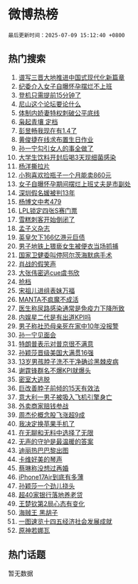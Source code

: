 # 微博热榜

`最后更新时间：2025-07-09 15:12:40 +0800`

## 热门搜索

1. [谱写三晋大地推进中国式现代化新篇章](https://m.weibo.cn/search?containerid=100103type%3D1%26t%3D10%26q%3D%23%E8%B0%B1%E5%86%99%E4%B8%89%E6%99%8B%E5%A4%A7%E5%9C%B0%E6%8E%A8%E8%BF%9B%E4%B8%AD%E5%9B%BD%E5%BC%8F%E7%8E%B0%E4%BB%A3%E5%8C%96%E6%96%B0%E7%AF%87%E7%AB%A0%23&stream_entry_id=51&isnewpage=1&extparam=seat%3D1%26q%3D%2523%25E8%25B0%25B1%25E5%2586%2599%25E4%25B8%2589%25E6%2599%258B%25E5%25A4%25A7%25E5%259C%25B0%25E6%258E%25A8%25E8%25BF%259B%25E4%25B8%25AD%25E5%259B%25BD%25E5%25BC%258F%25E7%258E%25B0%25E4%25BB%25A3%25E5%258C%2596%25E6%2596%25B0%25E7%25AF%2587%25E7%25AB%25A0%2523%26cate%3D10103%26pos%3D0%26dgr%3D0%26filter_type%3Drealtimehot%26stream_entry_id%3D51%26c_type%3D51%26display_time%3D1752045159%26pre_seqid%3D17520451592180357623026)
1. [纪委介入女子自曝怀孕摆烂不上班](https://m.weibo.cn/search?containerid=100103type%3D1%26t%3D10%26q%3D%23%E7%BA%AA%E5%A7%94%E4%BB%8B%E5%85%A5%E5%A5%B3%E5%AD%90%E8%87%AA%E6%9B%9D%E6%80%80%E5%AD%95%E6%91%86%E7%83%82%E4%B8%8D%E4%B8%8A%E7%8F%AD%23&stream_entry_id=31&isnewpage=1&extparam=seat%3D1%26dgr%3D0%26filter_type%3Drealtimehot%26q%3D%2523%25E7%25BA%25AA%25E5%25A7%2594%25E4%25BB%258B%25E5%2585%25A5%25E5%25A5%25B3%25E5%25AD%2590%25E8%2587%25AA%25E6%259B%259D%25E6%2580%2580%25E5%25AD%2595%25E6%2591%2586%25E7%2583%2582%25E4%25B8%258D%25E4%25B8%258A%25E7%258F%25AD%2523%26band_rank%3D1%26stream_entry_id%3D31%26cate%3D5001%26flag%3D1%26pos%3D0%26c_type%3D31%26realpos%3D1%26lcate%3D5001%26display_time%3D1752045159%26pre_seqid%3D17520451592180357623026)
1. [登机只需提前15分钟了](https://m.weibo.cn/search?containerid=100103type%3D1%26t%3D10%26q%3D%23%E7%99%BB%E6%9C%BA%E5%8F%AA%E9%9C%80%E6%8F%90%E5%89%8D15%E5%88%86%E9%92%9F%E4%BA%86%23&stream_entry_id=31&isnewpage=1&extparam=seat%3D1%26dgr%3D0%26filter_type%3Drealtimehot%26q%3D%2523%25E7%2599%25BB%25E6%259C%25BA%25E5%258F%25AA%25E9%259C%2580%25E6%258F%2590%25E5%2589%258D15%25E5%2588%2586%25E9%2592%259F%25E4%25BA%2586%2523%26band_rank%3D2%26stream_entry_id%3D31%26cate%3D5001%26flag%3D2%26pos%3D1%26c_type%3D31%26realpos%3D2%26lcate%3D5001%26display_time%3D1752045159%26pre_seqid%3D17520451592180357623026)
1. [尼山这个论坛要论什么](https://m.weibo.cn/search?containerid=100103type%3D1%26t%3D10%26q%3D%23%E5%B0%BC%E5%B1%B1%E8%BF%99%E4%B8%AA%E8%AE%BA%E5%9D%9B%E8%A6%81%E8%AE%BA%E4%BB%80%E4%B9%88%23&stream_entry_id=31&isnewpage=1&extparam=seat%3D1%26dgr%3D0%26filter_type%3Drealtimehot%26q%3D%2523%25E5%25B0%25BC%25E5%25B1%25B1%25E8%25BF%2599%25E4%25B8%25AA%25E8%25AE%25BA%25E5%259D%259B%25E8%25A6%2581%25E8%25AE%25BA%25E4%25BB%2580%25E4%25B9%2588%2523%26band_rank%3D3%26stream_entry_id%3D31%26cate%3D5001%26flag%3D0%26pos%3D2%26c_type%3D31%26realpos%3D3%26lcate%3D5001%26display_time%3D1752045159%26pre_seqid%3D17520451592180357623026)
1. [体制内娇妻特权刺破公平底线](https://m.weibo.cn/search?containerid=100103type%3D1%26t%3D10%26q%3D%23%E4%BD%93%E5%88%B6%E5%86%85%E5%A8%87%E5%A6%BB%E7%89%B9%E6%9D%83%E5%88%BA%E7%A0%B4%E5%85%AC%E5%B9%B3%E5%BA%95%E7%BA%BF%23&stream_entry_id=31&isnewpage=1&extparam=seat%3D1%26dgr%3D0%26filter_type%3Drealtimehot%26q%3D%2523%25E4%25BD%2593%25E5%2588%25B6%25E5%2586%2585%25E5%25A8%2587%25E5%25A6%25BB%25E7%2589%25B9%25E6%259D%2583%25E5%2588%25BA%25E7%25A0%25B4%25E5%2585%25AC%25E5%25B9%25B3%25E5%25BA%2595%25E7%25BA%25BF%2523%26band_rank%3D4%26stream_entry_id%3D31%26cate%3D5001%26flag%3D2%26pos%3D3%26c_type%3D31%26realpos%3D4%26lcate%3D5001%26display_time%3D1752045159%26pre_seqid%3D17520451592180357623026)
1. [枭起青壤 定档](https://m.weibo.cn/search?containerid=100103type%3D1%26t%3D10%26q%3D%E6%9E%AD%E8%B5%B7%E9%9D%92%E5%A3%A4+%E5%AE%9A%E6%A1%A3&stream_entry_id=31&isnewpage=1&extparam=seat%3D1%26dgr%3D0%26filter_type%3Drealtimehot%26q%3D%25E6%259E%25AD%25E8%25B5%25B7%25E9%259D%2592%25E5%25A3%25A4%2520%25E5%25AE%259A%25E6%25A1%25A3%26band_rank%3D5%26stream_entry_id%3D31%26cate%3D5001%26flag%3D1%26pos%3D4%26c_type%3D31%26realpos%3D5%26lcate%3D5001%26display_time%3D1752045159%26pre_seqid%3D17520451592180357623026)
1. [彭昱畅我现在有1.4了](https://m.weibo.cn/search?containerid=100103type%3D1%26t%3D10%26q%3D%E5%BD%AD%E6%98%B1%E7%95%85%E6%88%91%E7%8E%B0%E5%9C%A8%E6%9C%891.4%E4%BA%86&stream_entry_id=31&isnewpage=1&extparam=seat%3D1%26dgr%3D0%26filter_type%3Drealtimehot%26q%3D%25E5%25BD%25AD%25E6%2598%25B1%25E7%2595%2585%25E6%2588%2591%25E7%258E%25B0%25E5%259C%25A8%25E6%259C%25891.4%25E4%25BA%2586%26band_rank%3D6%26stream_entry_id%3D31%26cate%3D5001%26flag%3D1%26pos%3D5%26c_type%3D31%26realpos%3D6%26lcate%3D5001%26display_time%3D1752045159%26pre_seqid%3D17520451592180357623026)
1. [黄俊捷在线求布置生日作业](https://m.weibo.cn/search?containerid=100103type%3D1%26t%3D10%26q%3D%23%E9%BB%84%E4%BF%8A%E6%8D%B7%E5%9C%A8%E7%BA%BF%E6%B1%82%E5%B8%83%E7%BD%AE%E7%94%9F%E6%97%A5%E4%BD%9C%E4%B8%9A%23&stream_entry_id=31&isnewpage=1&extparam=seat%3D1%26dgr%3D0%26filter_type%3Drealtimehot%26c_type%3D31%26is_ad_pos%3D1%26stream_entry_id%3D31%26band_rank%3D7%26cate%3D5001%26pos%3D6%26q%3D%2523%25E9%25BB%2584%25E4%25BF%258A%25E6%258D%25B7%25E5%259C%25A8%25E7%25BA%25BF%25E6%25B1%2582%25E5%25B8%2583%25E7%25BD%25AE%25E7%2594%259F%25E6%2597%25A5%25E4%25BD%259C%25E4%25B8%259A%2523%26lcate%3D5001%26adid%3D293241%26display_time%3D1752045159%26pre_seqid%3D17520451592180357623026)
1. [孙一宁勾引女人的事全做了](https://m.weibo.cn/search?containerid=100103type%3D1%26t%3D10%26q%3D%23%E5%AD%99%E4%B8%80%E5%AE%81%E5%8B%BE%E5%BC%95%E5%A5%B3%E4%BA%BA%E7%9A%84%E4%BA%8B%E5%85%A8%E5%81%9A%E4%BA%86%23&stream_entry_id=31&isnewpage=1&extparam=seat%3D1%26dgr%3D0%26filter_type%3Drealtimehot%26q%3D%2523%25E5%25AD%2599%25E4%25B8%2580%25E5%25AE%2581%25E5%258B%25BE%25E5%25BC%2595%25E5%25A5%25B3%25E4%25BA%25BA%25E7%259A%2584%25E4%25BA%258B%25E5%2585%25A8%25E5%2581%259A%25E4%25BA%2586%2523%26band_rank%3D7%26stream_entry_id%3D31%26cate%3D5001%26flag%3D1%26pos%3D7%26c_type%3D31%26realpos%3D7%26lcate%3D5001%26display_time%3D1752045159%26pre_seqid%3D17520451592180357623026)
1. [大学生饮料开封后喝3天现细菌感染](https://m.weibo.cn/search?containerid=100103type%3D1%26t%3D10%26q%3D%23%E5%A4%A7%E5%AD%A6%E7%94%9F%E9%A5%AE%E6%96%99%E5%BC%80%E5%B0%81%E5%90%8E%E5%96%9D3%E5%A4%A9%E7%8E%B0%E7%BB%86%E8%8F%8C%E6%84%9F%E6%9F%93%23&stream_entry_id=31&isnewpage=1&extparam=seat%3D1%26dgr%3D0%26filter_type%3Drealtimehot%26q%3D%2523%25E5%25A4%25A7%25E5%25AD%25A6%25E7%2594%259F%25E9%25A5%25AE%25E6%2596%2599%25E5%25BC%2580%25E5%25B0%2581%25E5%2590%258E%25E5%2596%259D3%25E5%25A4%25A9%25E7%258E%25B0%25E7%25BB%2586%25E8%258F%258C%25E6%2584%259F%25E6%259F%2593%2523%26band_rank%3D8%26stream_entry_id%3D31%26cate%3D5001%26flag%3D0%26pos%3D8%26c_type%3D31%26realpos%3D8%26lcate%3D5001%26display_time%3D1752045159%26pre_seqid%3D17520451592180357623026)
1. [杨洋撕拉片](https://m.weibo.cn/search?containerid=100103type%3D1%26t%3D10%26q%3D%23%E6%9D%A8%E6%B4%8B%E6%92%95%E6%8B%89%E7%89%87%23&stream_entry_id=31&isnewpage=1&extparam=seat%3D1%26dgr%3D0%26filter_type%3Drealtimehot%26q%3D%2523%25E6%259D%25A8%25E6%25B4%258B%25E6%2592%2595%25E6%258B%2589%25E7%2589%2587%2523%26band_rank%3D9%26stream_entry_id%3D31%26cate%3D5001%26flag%3D16%26pos%3D9%26c_type%3D31%26realpos%3D9%26lcate%3D5001%26display_time%3D1752045159%26pre_seqid%3D17520451592180357623026)
1. [小狗喜欢捡瓶子一个月能卖860元](https://m.weibo.cn/search?containerid=100103type%3D1%26t%3D10%26q%3D%23%E5%B0%8F%E7%8B%97%E5%96%9C%E6%AC%A2%E6%8D%A1%E7%93%B6%E5%AD%90%E4%B8%80%E4%B8%AA%E6%9C%88%E8%83%BD%E5%8D%96860%E5%85%83%23&stream_entry_id=31&isnewpage=1&extparam=seat%3D1%26dgr%3D0%26filter_type%3Drealtimehot%26q%3D%2523%25E5%25B0%258F%25E7%258B%2597%25E5%2596%259C%25E6%25AC%25A2%25E6%258D%25A1%25E7%2593%25B6%25E5%25AD%2590%25E4%25B8%2580%25E4%25B8%25AA%25E6%259C%2588%25E8%2583%25BD%25E5%258D%2596860%25E5%2585%2583%2523%26band_rank%3D10%26stream_entry_id%3D31%26cate%3D5001%26flag%3D0%26pos%3D10%26c_type%3D31%26realpos%3D10%26lcate%3D5001%26display_time%3D1752045159%26pre_seqid%3D17520451592180357623026)
1. [女子自曝怀孕期间摆烂上班丈夫是市副处](https://m.weibo.cn/search?containerid=100103type%3D1%26t%3D10%26q%3D%23%E5%A5%B3%E5%AD%90%E8%87%AA%E6%9B%9D%E6%80%80%E5%AD%95%E6%9C%9F%E9%97%B4%E6%91%86%E7%83%82%E4%B8%8A%E7%8F%AD%E4%B8%88%E5%A4%AB%E6%98%AF%E5%B8%82%E5%89%AF%E5%A4%84%23&stream_entry_id=31&isnewpage=1&extparam=seat%3D1%26dgr%3D0%26filter_type%3Drealtimehot%26q%3D%2523%25E5%25A5%25B3%25E5%25AD%2590%25E8%2587%25AA%25E6%259B%259D%25E6%2580%2580%25E5%25AD%2595%25E6%259C%259F%25E9%2597%25B4%25E6%2591%2586%25E7%2583%2582%25E4%25B8%258A%25E7%258F%25AD%25E4%25B8%2588%25E5%25A4%25AB%25E6%2598%25AF%25E5%25B8%2582%25E5%2589%25AF%25E5%25A4%2584%2523%26band_rank%3D11%26stream_entry_id%3D31%26cate%3D5001%26flag%3D2%26pos%3D11%26c_type%3D31%26realpos%3D11%26lcate%3D5001%26display_time%3D1752045159%26pre_seqid%3D17520451592180357623026)
1. [深圳假名媛被判13年](https://m.weibo.cn/search?containerid=100103type%3D1%26t%3D10%26q%3D%23%E6%B7%B1%E5%9C%B3%E5%81%87%E5%90%8D%E5%AA%9B%E8%A2%AB%E5%88%A413%E5%B9%B4%23&stream_entry_id=31&isnewpage=1&extparam=seat%3D1%26dgr%3D0%26filter_type%3Drealtimehot%26q%3D%2523%25E6%25B7%25B1%25E5%259C%25B3%25E5%2581%2587%25E5%2590%258D%25E5%25AA%259B%25E8%25A2%25AB%25E5%2588%25A413%25E5%25B9%25B4%2523%26band_rank%3D12%26stream_entry_id%3D31%26cate%3D5001%26flag%3D0%26pos%3D12%26c_type%3D31%26realpos%3D12%26lcate%3D5001%26display_time%3D1752045159%26pre_seqid%3D17520451592180357623026)
1. [杨博文中考479](https://m.weibo.cn/search?containerid=100103type%3D1%26t%3D10%26q%3D%23%E6%9D%A8%E5%8D%9A%E6%96%87%E4%B8%AD%E8%80%83479%23&stream_entry_id=31&isnewpage=1&extparam=seat%3D1%26dgr%3D0%26filter_type%3Drealtimehot%26q%3D%2523%25E6%259D%25A8%25E5%258D%259A%25E6%2596%2587%25E4%25B8%25AD%25E8%2580%2583479%2523%26band_rank%3D13%26stream_entry_id%3D31%26cate%3D5001%26flag%3D0%26pos%3D13%26c_type%3D31%26realpos%3D13%26lcate%3D5001%26display_time%3D1752045159%26pre_seqid%3D17520451592180357623026)
1. [LPL锁定四张S赛门票](https://m.weibo.cn/search?containerid=100103type%3D1%26t%3D10%26q%3D%23LPL%E9%94%81%E5%AE%9A%E5%9B%9B%E5%BC%A0S%E8%B5%9B%E9%97%A8%E7%A5%A8%23&stream_entry_id=31&isnewpage=1&extparam=seat%3D1%26dgr%3D0%26filter_type%3Drealtimehot%26q%3D%2523LPL%25E9%2594%2581%25E5%25AE%259A%25E5%259B%259B%25E5%25BC%25A0S%25E8%25B5%259B%25E9%2597%25A8%25E7%25A5%25A8%2523%26band_rank%3D14%26stream_entry_id%3D31%26cate%3D5001%26flag%3D1%26pos%3D14%26c_type%3D31%26realpos%3D14%26lcate%3D5001%26display_time%3D1752045159%26pre_seqid%3D17520451592180357623026)
1. [雪糕刺客开始倒闭了](https://m.weibo.cn/search?containerid=100103type%3D1%26t%3D10%26q%3D%E9%9B%AA%E7%B3%95%E5%88%BA%E5%AE%A2%E5%BC%80%E5%A7%8B%E5%80%92%E9%97%AD%E4%BA%86&stream_entry_id=31&isnewpage=1&extparam=seat%3D1%26dgr%3D0%26filter_type%3Drealtimehot%26q%3D%25E9%259B%25AA%25E7%25B3%2595%25E5%2588%25BA%25E5%25AE%25A2%25E5%25BC%2580%25E5%25A7%258B%25E5%2580%2592%25E9%2597%25AD%25E4%25BA%2586%26band_rank%3D15%26stream_entry_id%3D31%26cate%3D5001%26flag%3D0%26pos%3D15%26c_type%3D31%26realpos%3D15%26lcate%3D5001%26display_time%3D1752045159%26pre_seqid%3D17520451592180357623026)
1. [孟子义杂志](https://m.weibo.cn/search?containerid=100103type%3D1%26t%3D10%26q%3D%E5%AD%9F%E5%AD%90%E4%B9%89%E6%9D%82%E5%BF%97&stream_entry_id=31&isnewpage=1&extparam=seat%3D1%26dgr%3D0%26filter_type%3Drealtimehot%26q%3D%25E5%25AD%259F%25E5%25AD%2590%25E4%25B9%2589%25E6%259D%2582%25E5%25BF%2597%26band_rank%3D16%26stream_entry_id%3D31%26cate%3D5001%26flag%3D1%26pos%3D16%26c_type%3D31%26realpos%3D16%26lcate%3D5001%26display_time%3D1752045159%26pre_seqid%3D17520451592180357623026)
1. [英皇欠下166亿港元巨债](https://m.weibo.cn/search?containerid=100103type%3D1%26t%3D10%26q%3D%23%E8%8B%B1%E7%9A%87%E6%AC%A0%E4%B8%8B166%E4%BA%BF%E6%B8%AF%E5%85%83%E5%B7%A8%E5%80%BA%23&stream_entry_id=31&isnewpage=1&extparam=seat%3D1%26dgr%3D0%26filter_type%3Drealtimehot%26q%3D%2523%25E8%258B%25B1%25E7%259A%2587%25E6%25AC%25A0%25E4%25B8%258B166%25E4%25BA%25BF%25E6%25B8%25AF%25E5%2585%2583%25E5%25B7%25A8%25E5%2580%25BA%2523%26band_rank%3D17%26stream_entry_id%3D31%26cate%3D5001%26flag%3D0%26pos%3D17%26c_type%3D31%26realpos%3D17%26lcate%3D5001%26display_time%3D1752045159%26pre_seqid%3D17520451592180357623026)
1. [男子地铁上猥亵女生被便衣当场抓捕](https://m.weibo.cn/search?containerid=100103type%3D1%26t%3D10%26q%3D%23%E7%94%B7%E5%AD%90%E5%9C%B0%E9%93%81%E4%B8%8A%E7%8C%A5%E4%BA%B5%E5%A5%B3%E7%94%9F%E8%A2%AB%E4%BE%BF%E8%A1%A3%E5%BD%93%E5%9C%BA%E6%8A%93%E6%8D%95%23&stream_entry_id=31&isnewpage=1&extparam=seat%3D1%26dgr%3D0%26filter_type%3Drealtimehot%26q%3D%2523%25E7%2594%25B7%25E5%25AD%2590%25E5%259C%25B0%25E9%2593%2581%25E4%25B8%258A%25E7%258C%25A5%25E4%25BA%25B5%25E5%25A5%25B3%25E7%2594%259F%25E8%25A2%25AB%25E4%25BE%25BF%25E8%25A1%25A3%25E5%25BD%2593%25E5%259C%25BA%25E6%258A%2593%25E6%258D%2595%2523%26band_rank%3D18%26stream_entry_id%3D31%26cate%3D5001%26flag%3D1%26pos%3D18%26c_type%3D31%26realpos%3D18%26lcate%3D5001%26display_time%3D1752045159%26pre_seqid%3D17520451592180357623026)
1. [国家卫健委叫停阿尔茨海默病手术](https://m.weibo.cn/search?containerid=100103type%3D1%26t%3D10%26q%3D%23%E5%9B%BD%E5%AE%B6%E5%8D%AB%E5%81%A5%E5%A7%94%E5%8F%AB%E5%81%9C%E9%98%BF%E5%B0%94%E8%8C%A8%E6%B5%B7%E9%BB%98%E7%97%85%E6%89%8B%E6%9C%AF%23&stream_entry_id=31&isnewpage=1&extparam=seat%3D1%26dgr%3D0%26filter_type%3Drealtimehot%26q%3D%2523%25E5%259B%25BD%25E5%25AE%25B6%25E5%258D%25AB%25E5%2581%25A5%25E5%25A7%2594%25E5%258F%25AB%25E5%2581%259C%25E9%2598%25BF%25E5%25B0%2594%25E8%258C%25A8%25E6%25B5%25B7%25E9%25BB%2598%25E7%2597%2585%25E6%2589%258B%25E6%259C%25AF%2523%26band_rank%3D19%26stream_entry_id%3D31%26cate%3D5001%26flag%3D0%26pos%3D19%26c_type%3D31%26realpos%3D19%26lcate%3D5001%26display_time%3D1752045159%26pre_seqid%3D17520451592180357623026)
1. [肖战的假笑声](https://m.weibo.cn/search?containerid=100103type%3D1%26t%3D10%26q%3D%23%E8%82%96%E6%88%98%E7%9A%84%E5%81%87%E7%AC%91%E5%A3%B0%23&stream_entry_id=31&isnewpage=1&extparam=seat%3D1%26dgr%3D0%26filter_type%3Drealtimehot%26q%3D%2523%25E8%2582%2596%25E6%2588%2598%25E7%259A%2584%25E5%2581%2587%25E7%25AC%2591%25E5%25A3%25B0%2523%26band_rank%3D20%26stream_entry_id%3D31%26cate%3D5001%26flag%3D1%26pos%3D20%26c_type%3D31%26realpos%3D20%26lcate%3D5001%26display_time%3D1752045159%26pre_seqid%3D17520451592180357623026)
1. [大张伟密逃cue虞书欣](https://m.weibo.cn/search?containerid=100103type%3D1%26t%3D10%26q%3D%E5%A4%A7%E5%BC%A0%E4%BC%9F%E5%AF%86%E9%80%83cue%E8%99%9E%E4%B9%A6%E6%AC%A3&stream_entry_id=31&isnewpage=1&extparam=seat%3D1%26dgr%3D0%26filter_type%3Drealtimehot%26q%3D%25E5%25A4%25A7%25E5%25BC%25A0%25E4%25BC%259F%25E5%25AF%2586%25E9%2580%2583cue%25E8%2599%259E%25E4%25B9%25A6%25E6%25AC%25A3%26band_rank%3D21%26stream_entry_id%3D31%26cate%3D5001%26flag%3D1%26pos%3D21%26c_type%3D31%26realpos%3D21%26lcate%3D5001%26display_time%3D1752045159%26pre_seqid%3D17520451592180357623026)
1. [抢档](https://m.weibo.cn/search?containerid=100103type%3D1%26t%3D10%26q%3D%E6%8A%A2%E6%A1%A3&stream_entry_id=31&isnewpage=1&extparam=seat%3D1%26dgr%3D0%26filter_type%3Drealtimehot%26q%3D%25E6%258A%25A2%25E6%25A1%25A3%26band_rank%3D22%26stream_entry_id%3D31%26cate%3D5001%26flag%3D0%26pos%3D22%26c_type%3D31%26realpos%3D22%26lcate%3D5001%26display_time%3D1752045159%26pre_seqid%3D17520451592180357623026)
1. [宋祖儿进组表妹万福](https://m.weibo.cn/search?containerid=100103type%3D1%26t%3D10%26q%3D%23%E5%AE%8B%E7%A5%96%E5%84%BF%E8%BF%9B%E7%BB%84%E8%A1%A8%E5%A6%B9%E4%B8%87%E7%A6%8F%23&stream_entry_id=31&isnewpage=1&extparam=seat%3D1%26dgr%3D0%26filter_type%3Drealtimehot%26q%3D%2523%25E5%25AE%258B%25E7%25A5%2596%25E5%2584%25BF%25E8%25BF%259B%25E7%25BB%2584%25E8%25A1%25A8%25E5%25A6%25B9%25E4%25B8%2587%25E7%25A6%258F%2523%26band_rank%3D23%26stream_entry_id%3D31%26cate%3D5001%26flag%3D1%26pos%3D23%26c_type%3D31%26realpos%3D23%26lcate%3D5001%26display_time%3D1752045159%26pre_seqid%3D17520451592180357623026)
1. [MANTA不疯魔不成活](https://m.weibo.cn/search?containerid=100103type%3D1%26t%3D10%26q%3DMANTA%E4%B8%8D%E7%96%AF%E9%AD%94%E4%B8%8D%E6%88%90%E6%B4%BB&stream_entry_id=31&isnewpage=1&extparam=seat%3D1%26dgr%3D0%26filter_type%3Drealtimehot%26q%3DMANTA%25E4%25B8%258D%25E7%2596%25AF%25E9%25AD%2594%25E4%25B8%258D%25E6%2588%2590%25E6%25B4%25BB%26band_rank%3D24%26stream_entry_id%3D31%26cate%3D5001%26flag%3D1%26pos%3D24%26c_type%3D31%26realpos%3D24%26lcate%3D5001%26display_time%3D1752045159%26pre_seqid%3D17520451592180357623026)
1. [医生称尿路感染通常是免疫力下降所致](https://m.weibo.cn/search?containerid=100103type%3D1%26t%3D10%26q%3D%23%E5%8C%BB%E7%94%9F%E7%A7%B0%E5%B0%BF%E8%B7%AF%E6%84%9F%E6%9F%93%E9%80%9A%E5%B8%B8%E6%98%AF%E5%85%8D%E7%96%AB%E5%8A%9B%E4%B8%8B%E9%99%8D%E6%89%80%E8%87%B4%23&stream_entry_id=31&isnewpage=1&extparam=seat%3D1%26dgr%3D0%26filter_type%3Drealtimehot%26q%3D%2523%25E5%258C%25BB%25E7%2594%259F%25E7%25A7%25B0%25E5%25B0%25BF%25E8%25B7%25AF%25E6%2584%259F%25E6%259F%2593%25E9%2580%259A%25E5%25B8%25B8%25E6%2598%25AF%25E5%2585%258D%25E7%2596%25AB%25E5%258A%259B%25E4%25B8%258B%25E9%2599%258D%25E6%2589%2580%25E8%2587%25B4%2523%26band_rank%3D25%26stream_entry_id%3D31%26cate%3D5001%26flag%3D1%26pos%3D25%26c_type%3D31%26realpos%3D25%26lcate%3D5001%26display_time%3D1752045159%26pre_seqid%3D17520451592180357623026)
1. [内娱星二代是有出道KPI吗](https://m.weibo.cn/search?containerid=100103type%3D1%26t%3D10%26q%3D%E5%86%85%E5%A8%B1%E6%98%9F%E4%BA%8C%E4%BB%A3%E6%98%AF%E6%9C%89%E5%87%BA%E9%81%93KPI%E5%90%97&stream_entry_id=31&isnewpage=1&extparam=seat%3D1%26dgr%3D0%26filter_type%3Drealtimehot%26q%3D%25E5%2586%2585%25E5%25A8%25B1%25E6%2598%259F%25E4%25BA%258C%25E4%25BB%25A3%25E6%2598%25AF%25E6%259C%2589%25E5%2587%25BA%25E9%2581%2593KPI%25E5%2590%2597%26band_rank%3D26%26stream_entry_id%3D31%26cate%3D5001%26flag%3D0%26pos%3D26%26c_type%3D31%26realpos%3D26%26lcate%3D5001%26display_time%3D1752045159%26pre_seqid%3D17520451592180357623026)
1. [男子称社恐母亲死在家中10年没报警](https://m.weibo.cn/search?containerid=100103type%3D1%26t%3D10%26q%3D%23%E7%94%B7%E5%AD%90%E7%A7%B0%E7%A4%BE%E6%81%90%E6%AF%8D%E4%BA%B2%E6%AD%BB%E5%9C%A8%E5%AE%B6%E4%B8%AD10%E5%B9%B4%E6%B2%A1%E6%8A%A5%E8%AD%A6%23&stream_entry_id=31&isnewpage=1&extparam=seat%3D1%26dgr%3D0%26filter_type%3Drealtimehot%26q%3D%2523%25E7%2594%25B7%25E5%25AD%2590%25E7%25A7%25B0%25E7%25A4%25BE%25E6%2581%2590%25E6%25AF%258D%25E4%25BA%25B2%25E6%25AD%25BB%25E5%259C%25A8%25E5%25AE%25B6%25E4%25B8%25AD10%25E5%25B9%25B4%25E6%25B2%25A1%25E6%258A%25A5%25E8%25AD%25A6%2523%26band_rank%3D27%26stream_entry_id%3D31%26cate%3D5001%26flag%3D0%26pos%3D27%26c_type%3D31%26realpos%3D27%26lcate%3D5001%26display_time%3D1752045159%26pre_seqid%3D17520451592180357623026)
1. [孙一宁见面会](https://m.weibo.cn/search?containerid=100103type%3D1%26t%3D10%26q%3D%E5%AD%99%E4%B8%80%E5%AE%81%E8%A7%81%E9%9D%A2%E4%BC%9A&stream_entry_id=31&isnewpage=1&extparam=seat%3D1%26dgr%3D0%26filter_type%3Drealtimehot%26q%3D%25E5%25AD%2599%25E4%25B8%2580%25E5%25AE%2581%25E8%25A7%2581%25E9%259D%25A2%25E4%25BC%259A%26band_rank%3D28%26stream_entry_id%3D31%26cate%3D5001%26flag%3D0%26pos%3D28%26c_type%3D31%26realpos%3D28%26lcate%3D5001%26display_time%3D1752045159%26pre_seqid%3D17520451592180357623026)
1. [特朗普表示对普京很不满意](https://m.weibo.cn/search?containerid=100103type%3D1%26t%3D10%26q%3D%23%E7%89%B9%E6%9C%97%E6%99%AE%E8%A1%A8%E7%A4%BA%E5%AF%B9%E6%99%AE%E4%BA%AC%E5%BE%88%E4%B8%8D%E6%BB%A1%E6%84%8F%23&stream_entry_id=31&isnewpage=1&extparam=seat%3D1%26dgr%3D0%26filter_type%3Drealtimehot%26q%3D%2523%25E7%2589%25B9%25E6%259C%2597%25E6%2599%25AE%25E8%25A1%25A8%25E7%25A4%25BA%25E5%25AF%25B9%25E6%2599%25AE%25E4%25BA%25AC%25E5%25BE%2588%25E4%25B8%258D%25E6%25BB%25A1%25E6%2584%258F%2523%26band_rank%3D29%26stream_entry_id%3D31%26cate%3D5001%26flag%3D0%26pos%3D29%26c_type%3D31%26realpos%3D29%26lcate%3D5001%26display_time%3D1752045159%26pre_seqid%3D17520451592180357623026)
1. [孙颖莎晋级美国大满贯16强](https://m.weibo.cn/search?containerid=100103type%3D1%26t%3D10%26q%3D%23%E5%AD%99%E9%A2%96%E8%8E%8E%E6%99%8B%E7%BA%A7%E7%BE%8E%E5%9B%BD%E5%A4%A7%E6%BB%A1%E8%B4%AF16%E5%BC%BA%23&stream_entry_id=31&isnewpage=1&extparam=seat%3D1%26dgr%3D0%26filter_type%3Drealtimehot%26q%3D%2523%25E5%25AD%2599%25E9%25A2%2596%25E8%258E%258E%25E6%2599%258B%25E7%25BA%25A7%25E7%25BE%258E%25E5%259B%25BD%25E5%25A4%25A7%25E6%25BB%25A1%25E8%25B4%25AF16%25E5%25BC%25BA%2523%26band_rank%3D30%26stream_entry_id%3D31%26cate%3D5001%26flag%3D1%26pos%3D30%26c_type%3D31%26realpos%3D30%26lcate%3D5001%26display_time%3D1752045159%26pre_seqid%3D17520451592180357623026)
1. [13岁男孩脖子洗不干净确诊黑棘皮病](https://m.weibo.cn/search?containerid=100103type%3D1%26t%3D10%26q%3D%2313%E5%B2%81%E7%94%B7%E5%AD%A9%E8%84%96%E5%AD%90%E6%B4%97%E4%B8%8D%E5%B9%B2%E5%87%80%E7%A1%AE%E8%AF%8A%E9%BB%91%E6%A3%98%E7%9A%AE%E7%97%85%23&stream_entry_id=31&isnewpage=1&extparam=seat%3D1%26dgr%3D0%26filter_type%3Drealtimehot%26q%3D%252313%25E5%25B2%2581%25E7%2594%25B7%25E5%25AD%25A9%25E8%2584%2596%25E5%25AD%2590%25E6%25B4%2597%25E4%25B8%258D%25E5%25B9%25B2%25E5%2587%2580%25E7%25A1%25AE%25E8%25AF%258A%25E9%25BB%2591%25E6%25A3%2598%25E7%259A%25AE%25E7%2597%2585%2523%26band_rank%3D31%26stream_entry_id%3D31%26cate%3D5001%26flag%3D0%26pos%3D31%26c_type%3D31%26realpos%3D31%26lcate%3D5001%26display_time%3D1752045159%26pre_seqid%3D17520451592180357623026)
1. [谢霆锋群名不爆KPI就爆头](https://m.weibo.cn/search?containerid=100103type%3D1%26t%3D10%26q%3D%E8%B0%A2%E9%9C%86%E9%94%8B%E7%BE%A4%E5%90%8D%E4%B8%8D%E7%88%86KPI%E5%B0%B1%E7%88%86%E5%A4%B4&stream_entry_id=31&isnewpage=1&extparam=seat%3D1%26dgr%3D0%26filter_type%3Drealtimehot%26q%3D%25E8%25B0%25A2%25E9%259C%2586%25E9%2594%258B%25E7%25BE%25A4%25E5%2590%258D%25E4%25B8%258D%25E7%2588%2586KPI%25E5%25B0%25B1%25E7%2588%2586%25E5%25A4%25B4%26band_rank%3D32%26stream_entry_id%3D31%26cate%3D5001%26flag%3D1%26pos%3D32%26c_type%3D31%26realpos%3D32%26lcate%3D5001%26display_time%3D1752045159%26pre_seqid%3D17520451592180357623026)
1. [密室大逃脱](https://m.weibo.cn/search?containerid=100103type%3D1%26t%3D10%26q%3D%E5%AF%86%E5%AE%A4%E5%A4%A7%E9%80%83%E8%84%B1&stream_entry_id=31&isnewpage=1&extparam=seat%3D1%26dgr%3D0%26filter_type%3Drealtimehot%26q%3D%25E5%25AF%2586%25E5%25AE%25A4%25E5%25A4%25A7%25E9%2580%2583%25E8%2584%25B1%26band_rank%3D33%26stream_entry_id%3D31%26cate%3D5001%26flag%3D0%26pos%3D33%26c_type%3D31%26realpos%3D33%26lcate%3D5001%26display_time%3D1752045159%26pre_seqid%3D17520451592180357623026)
1. [巨改善脖子前倾的15天有效法](https://m.weibo.cn/search?containerid=100103type%3D1%26t%3D10%26q%3D%E5%B7%A8%E6%94%B9%E5%96%84%E8%84%96%E5%AD%90%E5%89%8D%E5%80%BE%E7%9A%8415%E5%A4%A9%E6%9C%89%E6%95%88%E6%B3%95&stream_entry_id=31&isnewpage=1&extparam=seat%3D1%26dgr%3D0%26filter_type%3Drealtimehot%26q%3D%25E5%25B7%25A8%25E6%2594%25B9%25E5%2596%2584%25E8%2584%2596%25E5%25AD%2590%25E5%2589%258D%25E5%2580%25BE%25E7%259A%258415%25E5%25A4%25A9%25E6%259C%2589%25E6%2595%2588%25E6%25B3%2595%26band_rank%3D34%26stream_entry_id%3D31%26cate%3D5001%26flag%3D0%26pos%3D34%26c_type%3D31%26realpos%3D34%26lcate%3D5001%26display_time%3D1752045159%26pre_seqid%3D17520451592180357623026)
1. [意大利一男子被吸入飞机引擎身亡](https://m.weibo.cn/search?containerid=100103type%3D1%26t%3D10%26q%3D%23%E6%84%8F%E5%A4%A7%E5%88%A9%E4%B8%80%E7%94%B7%E5%AD%90%E8%A2%AB%E5%90%B8%E5%85%A5%E9%A3%9E%E6%9C%BA%E5%BC%95%E6%93%8E%E8%BA%AB%E4%BA%A1%23&stream_entry_id=31&isnewpage=1&extparam=seat%3D1%26dgr%3D0%26filter_type%3Drealtimehot%26q%3D%2523%25E6%2584%258F%25E5%25A4%25A7%25E5%2588%25A9%25E4%25B8%2580%25E7%2594%25B7%25E5%25AD%2590%25E8%25A2%25AB%25E5%2590%25B8%25E5%2585%25A5%25E9%25A3%259E%25E6%259C%25BA%25E5%25BC%2595%25E6%2593%258E%25E8%25BA%25AB%25E4%25BA%25A1%2523%26band_rank%3D35%26stream_entry_id%3D31%26cate%3D5001%26flag%3D0%26pos%3D35%26c_type%3D31%26realpos%3D35%26lcate%3D5001%26display_time%3D1752045159%26pre_seqid%3D17520451592180357623026)
1. [外卖商家赔钱参战](https://m.weibo.cn/search?containerid=100103type%3D1%26t%3D10%26q%3D%E5%A4%96%E5%8D%96%E5%95%86%E5%AE%B6%E8%B5%94%E9%92%B1%E5%8F%82%E6%88%98&stream_entry_id=31&isnewpage=1&extparam=seat%3D1%26dgr%3D0%26filter_type%3Drealtimehot%26q%3D%25E5%25A4%2596%25E5%258D%2596%25E5%2595%2586%25E5%25AE%25B6%25E8%25B5%2594%25E9%2592%25B1%25E5%258F%2582%25E6%2588%2598%26band_rank%3D36%26stream_entry_id%3D31%26cate%3D5001%26flag%3D1%26pos%3D36%26c_type%3D31%26realpos%3D36%26lcate%3D5001%26display_time%3D1752045159%26pre_seqid%3D17520451592180357623026)
1. [周杰伦概念股飞涨超9成](https://m.weibo.cn/search?containerid=100103type%3D1%26t%3D10%26q%3D%23%E5%91%A8%E6%9D%B0%E4%BC%A6%E6%A6%82%E5%BF%B5%E8%82%A1%E9%A3%9E%E6%B6%A8%E8%B6%859%E6%88%90%23&stream_entry_id=31&isnewpage=1&extparam=seat%3D1%26dgr%3D0%26filter_type%3Drealtimehot%26q%3D%2523%25E5%2591%25A8%25E6%259D%25B0%25E4%25BC%25A6%25E6%25A6%2582%25E5%25BF%25B5%25E8%2582%25A1%25E9%25A3%259E%25E6%25B6%25A8%25E8%25B6%25859%25E6%2588%2590%2523%26band_rank%3D37%26stream_entry_id%3D31%26cate%3D5001%26flag%3D0%26pos%3D37%26c_type%3D31%26realpos%3D37%26lcate%3D5001%26display_time%3D1752045159%26pre_seqid%3D17520451592180357623026)
1. [我决定换苹果手机了](https://m.weibo.cn/search?containerid=100103type%3D1%26t%3D10%26q%3D%E6%88%91%E5%86%B3%E5%AE%9A%E6%8D%A2%E8%8B%B9%E6%9E%9C%E6%89%8B%E6%9C%BA%E4%BA%86&stream_entry_id=31&isnewpage=1&extparam=seat%3D1%26dgr%3D0%26filter_type%3Drealtimehot%26q%3D%25E6%2588%2591%25E5%2586%25B3%25E5%25AE%259A%25E6%258D%25A2%25E8%258B%25B9%25E6%259E%259C%25E6%2589%258B%25E6%259C%25BA%25E4%25BA%2586%26band_rank%3D38%26stream_entry_id%3D31%26cate%3D5001%26flag%3D0%26pos%3D38%26c_type%3D31%26realpos%3D38%26lcate%3D5001%26display_time%3D1752045159%26pre_seqid%3D17520451592180357623026)
1. [在无聊和无料中选择了无限](https://m.weibo.cn/search?containerid=100103type%3D1%26t%3D10%26q%3D%E5%9C%A8%E6%97%A0%E8%81%8A%E5%92%8C%E6%97%A0%E6%96%99%E4%B8%AD%E9%80%89%E6%8B%A9%E4%BA%86%E6%97%A0%E9%99%90&stream_entry_id=31&isnewpage=1&extparam=seat%3D1%26dgr%3D0%26filter_type%3Drealtimehot%26q%3D%25E5%259C%25A8%25E6%2597%25A0%25E8%2581%258A%25E5%2592%258C%25E6%2597%25A0%25E6%2596%2599%25E4%25B8%25AD%25E9%2580%2589%25E6%258B%25A9%25E4%25BA%2586%25E6%2597%25A0%25E9%2599%2590%26band_rank%3D39%26stream_entry_id%3D31%26cate%3D5001%26flag%3D1%26pos%3D39%26c_type%3D31%26realpos%3D39%26lcate%3D5001%26display_time%3D1752045159%26pre_seqid%3D17520451592180357623026)
1. [无声的守护是最温暖的答案](https://m.weibo.cn/search?containerid=100103type%3D1%26t%3D10%26q%3D%23%E6%97%A0%E5%A3%B0%E7%9A%84%E5%AE%88%E6%8A%A4%E6%98%AF%E6%9C%80%E6%B8%A9%E6%9A%96%E7%9A%84%E7%AD%94%E6%A1%88%23&stream_entry_id=31&isnewpage=1&extparam=seat%3D1%26dgr%3D0%26filter_type%3Drealtimehot%26band_rank%3D40%26q%3D%2523%25E6%2597%25A0%25E5%25A3%25B0%25E7%259A%2584%25E5%25AE%2588%25E6%258A%25A4%25E6%2598%25AF%25E6%259C%2580%25E6%25B8%25A9%25E6%259A%2596%25E7%259A%2584%25E7%25AD%2594%25E6%25A1%2588%2523%26stream_entry_id%3D31%26c_type%3D31%26cate%3D5001%26flag%3D1%26pos%3D40%26lcate%3D5001%26realpos%3D40%26adid%3D293136%26display_time%3D1752045159%26pre_seqid%3D17520451592180357623026)
1. [迪丽热巴巴黎出图](https://m.weibo.cn/search?containerid=100103type%3D1%26t%3D10%26q%3D%E8%BF%AA%E4%B8%BD%E7%83%AD%E5%B7%B4%E5%B7%B4%E9%BB%8E%E5%87%BA%E5%9B%BE&stream_entry_id=31&isnewpage=1&extparam=seat%3D1%26dgr%3D0%26filter_type%3Drealtimehot%26q%3D%25E8%25BF%25AA%25E4%25B8%25BD%25E7%2583%25AD%25E5%25B7%25B4%25E5%25B7%25B4%25E9%25BB%258E%25E5%2587%25BA%25E5%259B%25BE%26band_rank%3D41%26stream_entry_id%3D31%26cate%3D5001%26flag%3D0%26pos%3D41%26c_type%3D31%26realpos%3D41%26lcate%3D5001%26display_time%3D1752045159%26pre_seqid%3D17520451592180357623026)
1. [卡维好美的琴声](https://m.weibo.cn/search?containerid=100103type%3D1%26t%3D10%26q%3D%E5%8D%A1%E7%BB%B4%E5%A5%BD%E7%BE%8E%E7%9A%84%E7%90%B4%E5%A3%B0&stream_entry_id=31&isnewpage=1&extparam=seat%3D1%26dgr%3D0%26filter_type%3Drealtimehot%26q%3D%25E5%258D%25A1%25E7%25BB%25B4%25E5%25A5%25BD%25E7%25BE%258E%25E7%259A%2584%25E7%2590%25B4%25E5%25A3%25B0%26band_rank%3D42%26stream_entry_id%3D31%26cate%3D5001%26flag%3D0%26pos%3D42%26c_type%3D31%26realpos%3D42%26lcate%3D5001%26display_time%3D1752045159%26pre_seqid%3D17520451592180357623026)
1. [蔡琳称没想过再婚](https://m.weibo.cn/search?containerid=100103type%3D1%26t%3D10%26q%3D%23%E8%94%A1%E7%90%B3%E7%A7%B0%E6%B2%A1%E6%83%B3%E8%BF%87%E5%86%8D%E5%A9%9A%23&stream_entry_id=31&isnewpage=1&extparam=seat%3D1%26dgr%3D0%26filter_type%3Drealtimehot%26q%3D%2523%25E8%2594%25A1%25E7%2590%25B3%25E7%25A7%25B0%25E6%25B2%25A1%25E6%2583%25B3%25E8%25BF%2587%25E5%2586%258D%25E5%25A9%259A%2523%26band_rank%3D43%26stream_entry_id%3D31%26cate%3D5001%26flag%3D1%26pos%3D43%26c_type%3D31%26realpos%3D43%26lcate%3D5001%26display_time%3D1752045159%26pre_seqid%3D17520451592180357623026)
1. [iPhone17Air到底有多薄](https://m.weibo.cn/search?containerid=100103type%3D1%26t%3D10%26q%3DiPhone17Air%E5%88%B0%E5%BA%95%E6%9C%89%E5%A4%9A%E8%96%84&stream_entry_id=31&isnewpage=1&extparam=seat%3D1%26dgr%3D0%26filter_type%3Drealtimehot%26q%3DiPhone17Air%25E5%2588%25B0%25E5%25BA%2595%25E6%259C%2589%25E5%25A4%259A%25E8%2596%2584%26band_rank%3D44%26stream_entry_id%3D31%26cate%3D5001%26flag%3D0%26pos%3D44%26c_type%3D31%26realpos%3D44%26lcate%3D5001%26display_time%3D1752045159%26pre_seqid%3D17520451592180357623026)
1. [孙颖莎一个劲儿挠头](https://m.weibo.cn/search?containerid=100103type%3D1%26t%3D10%26q%3D%E5%AD%99%E9%A2%96%E8%8E%8E%E4%B8%80%E4%B8%AA%E5%8A%B2%E5%84%BF%E6%8C%A0%E5%A4%B4&stream_entry_id=31&isnewpage=1&extparam=seat%3D1%26dgr%3D0%26filter_type%3Drealtimehot%26q%3D%25E5%25AD%2599%25E9%25A2%2596%25E8%258E%258E%25E4%25B8%2580%25E4%25B8%25AA%25E5%258A%25B2%25E5%2584%25BF%25E6%258C%25A0%25E5%25A4%25B4%26band_rank%3D45%26stream_entry_id%3D31%26cate%3D5001%26flag%3D1%26pos%3D45%26c_type%3D31%26realpos%3D45%26lcate%3D5001%26display_time%3D1752045159%26pre_seqid%3D17520451592180357623026)
1. [超40家银行落地养老贷](https://m.weibo.cn/search?containerid=100103type%3D1%26t%3D10%26q%3D%23%E8%B6%8540%E5%AE%B6%E9%93%B6%E8%A1%8C%E8%90%BD%E5%9C%B0%E5%85%BB%E8%80%81%E8%B4%B7%23&stream_entry_id=31&isnewpage=1&extparam=seat%3D1%26dgr%3D0%26filter_type%3Drealtimehot%26q%3D%2523%25E8%25B6%258540%25E5%25AE%25B6%25E9%2593%25B6%25E8%25A1%258C%25E8%2590%25BD%25E5%259C%25B0%25E5%2585%25BB%25E8%2580%2581%25E8%25B4%25B7%2523%26band_rank%3D46%26stream_entry_id%3D31%26cate%3D5001%26flag%3D1%26pos%3D46%26c_type%3D31%26realpos%3D46%26lcate%3D5001%26display_time%3D1752045159%26pre_seqid%3D17520451592180357623026)
1. [王楚钦第2局心态有变化](https://m.weibo.cn/search?containerid=100103type%3D1%26t%3D10%26q%3D%23%E7%8E%8B%E6%A5%9A%E9%92%A6%E7%AC%AC2%E5%B1%80%E5%BF%83%E6%80%81%E6%9C%89%E5%8F%98%E5%8C%96%23&stream_entry_id=31&isnewpage=1&extparam=seat%3D1%26dgr%3D0%26filter_type%3Drealtimehot%26q%3D%2523%25E7%258E%258B%25E6%25A5%259A%25E9%2592%25A6%25E7%25AC%25AC2%25E5%25B1%2580%25E5%25BF%2583%25E6%2580%2581%25E6%259C%2589%25E5%258F%2598%25E5%258C%2596%2523%26band_rank%3D47%26stream_entry_id%3D31%26cate%3D5001%26flag%3D1%26pos%3D47%26c_type%3D31%26realpos%3D47%26lcate%3D5001%26display_time%3D1752045159%26pre_seqid%3D17520451592180357623026)
1. [海贼王 黑胡子](https://m.weibo.cn/search?containerid=100103type%3D1%26t%3D10%26q%3D%E6%B5%B7%E8%B4%BC%E7%8E%8B+%E9%BB%91%E8%83%A1%E5%AD%90&stream_entry_id=31&isnewpage=1&extparam=seat%3D1%26dgr%3D0%26filter_type%3Drealtimehot%26q%3D%25E6%25B5%25B7%25E8%25B4%25BC%25E7%258E%258B%2520%25E9%25BB%2591%25E8%2583%25A1%25E5%25AD%2590%26band_rank%3D48%26stream_entry_id%3D31%26cate%3D5001%26flag%3D1%26pos%3D48%26c_type%3D31%26realpos%3D48%26lcate%3D5001%26display_time%3D1752045159%26pre_seqid%3D17520451592180357623026)
1. [一图速览十四五经济社会发展成就](https://m.weibo.cn/search?containerid=100103type%3D1%26t%3D10%26q%3D%23%E4%B8%80%E5%9B%BE%E9%80%9F%E8%A7%88%E5%8D%81%E5%9B%9B%E4%BA%94%E7%BB%8F%E6%B5%8E%E7%A4%BE%E4%BC%9A%E5%8F%91%E5%B1%95%E6%88%90%E5%B0%B1%23&stream_entry_id=31&isnewpage=1&extparam=seat%3D1%26dgr%3D0%26filter_type%3Drealtimehot%26q%3D%2523%25E4%25B8%2580%25E5%259B%25BE%25E9%2580%259F%25E8%25A7%2588%25E5%258D%2581%25E5%259B%259B%25E4%25BA%2594%25E7%25BB%258F%25E6%25B5%258E%25E7%25A4%25BE%25E4%25BC%259A%25E5%258F%2591%25E5%25B1%2595%25E6%2588%2590%25E5%25B0%25B1%2523%26band_rank%3D49%26stream_entry_id%3D31%26cate%3D5001%26flag%3D1%26pos%3D49%26c_type%3D31%26realpos%3D49%26lcate%3D5001%26display_time%3D1752045159%26pre_seqid%3D17520451592180357623026)
1. [原神若娜瓦](https://m.weibo.cn/search?containerid=100103type%3D1%26t%3D10%26q%3D%23%E5%8E%9F%E7%A5%9E%E8%8B%A5%E5%A8%9C%E7%93%A6%23&stream_entry_id=31&isnewpage=1&extparam=seat%3D1%26dgr%3D0%26filter_type%3Drealtimehot%26q%3D%2523%25E5%258E%259F%25E7%25A5%259E%25E8%258B%25A5%25E5%25A8%259C%25E7%2593%25A6%2523%26band_rank%3D50%26stream_entry_id%3D31%26cate%3D5001%26flag%3D1%26pos%3D50%26c_type%3D31%26realpos%3D50%26lcate%3D5001%26display_time%3D1752045159%26pre_seqid%3D17520451592180357623026)

## 热门话题

暂无数据
